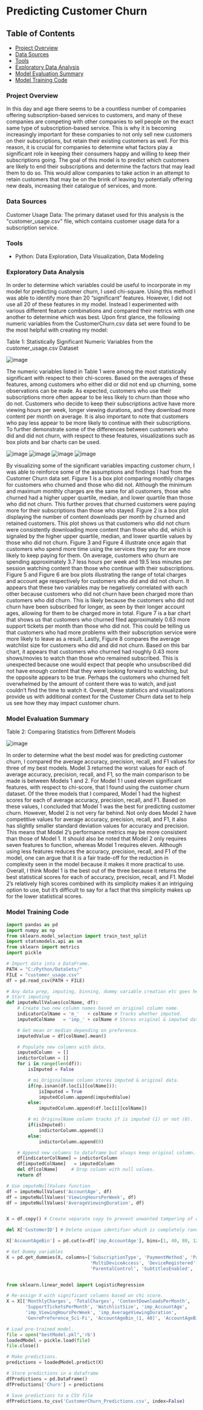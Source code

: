 # Predicting Customer Churn

## Table of Contents

- [Project Overview](#project-overview)
- [Data Sources](#data-sources)
- [Tools](#tools)
- [Exploratory Data Analysis](#exploratory-data-analysis)
- [Model Evaluation Summary](#model-evaluation-summary)
- [Model Training Code](#model-training-code)

### Project Overview

In this day and age there seems to be a countless number of companies offering subscription-based services to customers, and many of these companies are competing with other companies to sell people on the exact same type of subscription-based service. This is why it is becoming increasingly important for these companies to not only sell new customers on their subscriptions, but retain their existing customers as well. For this reason, it is crucial for companies to determine what factors play a significant role in keeping their consumers happy and willing to keep their subscriptions going. The goal of this model is to predict which customers are likely to end their subscriptions and determine the factors that may lead them to do so. This would allow companies to take action in an attempt to retain customers that may be on the brink of leaving by potentially offering new deals, increasing their catalogue of services, and more.

### Data Sources

Customer Usage Data: The primary dataset used for this analysis is the "customer_usage.csv" file, which contains customer usage data for a subscription service.

### Tools

- Python: Data Exploration, Data Visualization, Data Modeling

### Exploratory Data Analysis

In order to determine which variables could be useful to incorporate in my model for predicting customer churn, I used chi-square. Using this method I was able to identify more than 20 “significant” features. However, I did not use all 20 of these features in my model. Instead I experimented with various different feature combinations and compared their metrics with one another to determine which was best. Upon first glance, the following numeric variables from the CustomerChurn.csv data set were found to be the most helpful with creating my model:

Table 1: Statistically Significant Numeric Variables from the customer_usage.csv Dataset

![image](https://github.com/user-attachments/assets/c79275b0-26a2-407a-af76-68053dafe8d5)

The numeric variables listed in Table 1 were among the most statistically significant with respect to their chi-scores. Based on the averages of these features, among customers who either did or did not end up churning, some observations can be made. As expected, customers who use their subscriptions more often appear to be less likely to churn than those who do not. Customers who decide to keep their subscriptions active have more viewing hours per week, longer viewing durations, and they download more content per month on average. It is also important to note that customers who pay less appear to be more likely to continue with their subscriptions. To further demonstrate some of the differences between customers who did and did not churn, with respect to these features, visualizations such as box plots and bar charts can be used.

![image](https://github.com/user-attachments/assets/3fe585f9-9e57-4a37-98a6-269030093532)
![image](https://github.com/user-attachments/assets/b9b8fbff-d1ef-4882-b9a8-94403b3f23ea)
![image](https://github.com/user-attachments/assets/2dafe1b1-2a1e-46c8-95d5-08742d1c046e)
![image](https://github.com/user-attachments/assets/e6688a62-dce3-4759-9dd1-4aaee415cdd5)

By visualizing some of the significant variables impacting customer churn, I was able to reinforce some of the assumptions and findings I had from the Customer Churn data set. Figure 1 is a box plot comparing monthly charges for customers who churned and those who did not. Although the minimum and maximum monthly charges are the same for all customers, those who churned had a higher upper quartile, median, and lower quartile than those who did not churn. This further proves that churned customers were paying more for their subscriptions than those who stayed. Figure 2 is a box plot displaying the number of content downloads per month by churned and retained customers. This plot shows us that customers who did not churn were consistently downloading more content than those who did, which is signaled by the higher upper quartile, median, and lower quartile values by those who did not churn. Figure 3 and Figure 4 illustrate once again that customers who spend more time using the services they pay for are more likely to keep paying for them. On average, customers who churn are spending approximately 3.7 less hours per week and 19.5 less minutes per session watching content than those who continue with their subscriptions. Figure 5 and Figure 6 are box plots illustrating the range of total charges and account age respectively for customers who did and did not churn. It appears that these two variables may be negatively correlated with each other because customers who did not churn have been charged more than customers who did churn. This is likely because the customers who did not churn have been subscribed for longer, as seen by their longer account ages, allowing for them to be charged more in total. Figure 7 is a bar chart that shows us that customers who churned filed approximately 0.63 more support tickets per month than those who did not. This could be telling us that customers who had more problems with their subscription service were more likely to leave as a result. Lastly, Figure 8 compares the average watchlist size for customers who did and did not churn. Based on this bar chart, it appears that customers who churned had roughly 0.43 more shows/movies to watch than those who remained subscribed. This is unexpected because one would expect that people who unsubscribed did not have enough content that they were looking forward to watching, but the opposite appears to be true. Perhaps the customers who churned felt overwhelmed by the amount of content there was to watch, and just couldn’t find the time to watch it. Overall, these statistics and visualizations provide us with additional context for the Customer Churn data set to help us see how they may impact customer churn.

### Model Evaluation Summary

Table 2: Comparing Statistics from Different Models

![image](https://github.com/user-attachments/assets/03205937-4c91-4abd-ba58-67910f3bc0dc)

In order to determine what the best model was for predicting customer churn, I compared the average accuracy, precision, recall, and F1 values for three of my best models. Model 3 returned the worst values for each of average accuracy, precision, recall, and F1, so the main comparison to be made is between Models 1 and 2. For Model 1 I used eleven significant features, with respect to chi-score, that I found using the customer churn dataset. Of the three models that I compared, Model 1 had the highest scores for each of average accuracy, precision, recall, and F1. Based on these values, I concluded that Model 1 was the best for predicting customer churn. However, Model 2 is not very far behind. Not only does Model 2 have competitive values for average accuracy, precision, recall, and F1, it also has slightly smaller standard deviation values for accuracy and precision. This means that Model 2’s performance metrics may be more consistent than those of Model 1. It should also be noted that Model 2 only requires seven features to function, whereas Model 1 requires eleven. Although using less features reduces the accuracy, precision, recall, and F1 of the model, one can argue that it is a fair trade-off for the reduction in complexity seen in the model because it makes it more practical to use. Overall, I think Model 1 is the best out of the three because it returns the best statistical scores for each of accuracy, precision, recall, and F1. Model 2’s relatively high scores combined with its simplicity makes it an intriguing option to use, but it’s difficult to say for a fact that this simplicity makes up for the lower statistical scores.

### Model Training Code

```python
import pandas as pd
import numpy as np
from sklearn.model_selection import train_test_split
import statsmodels.api as sm
from sklearn import metrics
import pickle

# Import data into a DataFrame.
PATH = "C:/Python/DataSets/"
FILE = "customer_usage.csv"
df = pd.read_csv(PATH + FILE)

# Any data prep, imputing, binning, dummy variable creation etc goes here.
# Start imputing
def imputeNullValues(colName, df):
    # Create two new column names based on original column name.
    indicatorColName = 'm_'   + colName # Tracks whether imputed.
    imputedColName   = 'imp_' + colName # Stores original & imputed data.

    # Get mean or median depending on preference.
    imputedValue = df[colName].mean()

    # Populate new columns with data.
    imputedColumn  = []
    indictorColumn = []
    for i in range(len(df)):
        isImputed = False

        # mi_OriginalName column stores imputed & original data.
        if(np.isnan(df.loc[i][colName])):
            isImputed = True
            imputedColumn.append(imputedValue)
        else:
            imputedColumn.append(df.loc[i][colName])

        # mi_OriginalName column tracks if is imputed (1) or not (0).
        if(isImputed):
            indictorColumn.append(1)
        else:
            indictorColumn.append(0)

    # Append new columns to dataframe but always keep original column.
    df[indicatorColName] = indictorColumn
    df[imputedColName]   = imputedColumn
    del df[colName]     # Drop column with null values.
    return df

# Use imputeNullValues function
df = imputeNullValues('AccountAge', df)
df = imputeNullValues('ViewingHoursPerWeek', df)
df = imputeNullValues('AverageViewingDuration', df)


X = df.copy() # Create separate copy to prevent unwanted tampering of data.

del X['CustomerID'] # Delete unique identifier which is completely random.

X['AccountAgeBin'] = pd.cut(x=df['imp_AccountAge'], bins=[1, 40, 80, 120])

# Get Dummy variables
X = pd.get_dummies(X, columns=['SubscriptionType', 'PaymentMethod', 'PaperlessBilling', 'ContentType',
                               'MultiDeviceAccess', 'DeviceRegistered', 'GenrePreference', 'Gender',
                               'ParentalControl', 'SubtitlesEnabled', 'AccountAgeBin'], dtype=int)


from sklearn.linear_model import LogisticRegression

# Re-assign X with significant columns based on chi score.
X = X[['MonthlyCharges', 'TotalCharges', 'ContentDownloadsPerMonth',
       'SupportTicketsPerMonth', 'WatchlistSize', 'imp_AccountAge',
       'imp_ViewingHoursPerWeek', 'imp_AverageViewingDuration',
       'GenrePreference_Sci-Fi', 'AccountAgeBin_(1, 40]', 'AccountAgeBin_(80, 120]']]

# Load pre-trained model.
file = open("bestModel.pkl",'rb')
loadedModel = pickle.load(file)
file.close()

# Make predictions.
predictions = loadedModel.predict(X)

# Store predictions in a dataframe
dfPredictions = pd.DataFrame()
dfPredictions['Churn'] = predictions

# Save predictions to a CSV file
dfPredictions.to_csv('CustomerChurn_Predictions.csv', index=False)
```
